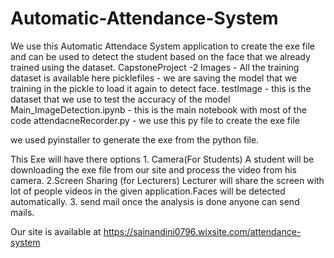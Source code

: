 # Automatic-Attendance-System

We use this Automatic Attendace System application to create the exe file and can be used to detect the student based on the face that we already trained using the dataset.
CapstoneProject -2 
  Images - All the training dataset is available here
  picklefiles - we are saving the model that we training in the pickle to load it again to detect face.
  testImage - this is the dataset that we use to test the accuracy of the model
  Main_ImageDetection.ipynb - this is the main notebook with most of the code
  attendacneRecorder.py - we use this py file to create the exe file 

  we used pyinstaller to generate the exe from the python file.

  This Exe will have there options
    1. Camera(For Students)
      A student will be downloading the exe file from our site and process the video from his camera.
    2.Screen Sharing (for Lecturers)
      Lecturer will share the screen with lot of people videos in the given application.Faces will be detected automatically.
    3. send mail 
      once the analysis is done anyone can send mails.


  Our site is available at https://sainandini0796.wixsite.com/attendance-system
